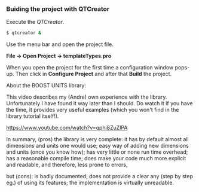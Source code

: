 
### Buiding the project with QTCreator
Execute the *QTCreator*.

``` bash
$ qtcreator &
```

Use the menu bar and open the project file.

**File -> Open Project -> templateTypes.pro**

When you open the project for the first time a configuration window pops-up.
Then click in **Configure Project** and after that **Build** the project.


About the BOOST UNITS library:

This video describes my (Andre) own experience with the library. Unfortunately I have found it way later than I should.
Do watch it if you have the time, it provides very useful examples (which you won't find in the library tutorial itself!).

https://www.youtube.com/watch?v=qphj8ZuZlPA

In summary, (pros) the library is very complete:
it has by default almost all dimensions and units one would use;
easy way of adding new dimensions and units (once you know how);
has very little or none run time overhead;
has a reasonable compile time;
does make your code much more explicit and readable, and therefore, less prone to errors,

but (cons):
is badly documented;
does not provide a clear any (step by step eg.) of using its features;
the implementation is virtually unreadable.
